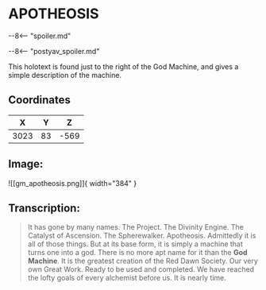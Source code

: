 # APOTHEOSIS

--8<-- "spoiler.md"

--8<-- "postyav_spoiler.md"

This holotext is found just to the right of the God Machine, and gives a simple description of the machine.

## Coordinates
| **X** | **Y** | **Z** |
| :---: | :---: | :---: |
| 3023 |  83  | -569 |

## Image:

![[gm_apotheosis.png]]{ width="384" }

## Transcription:
> It has gone by many names. The Project. The Divinity Engine. The Catalyst of Ascension. The Spherewalker. Apotheosis. Admittedly it is all of those things. But at its base form, it is simply a machine that turns one into a god. There is no more apt name for it than the **God Machine**. It is the greatest creation of the Red Dawn Society. Our very own Great Work. Ready to be used and completed. We have reached the lofty goals of every alchemist before us. It is nearly time.
